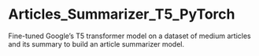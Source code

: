 # Articles_Summarizer_T5_PyTorch
Fine-tuned Google’s T5 transformer model on a dataset of medium articles and its summary to build an article summarizer model.
